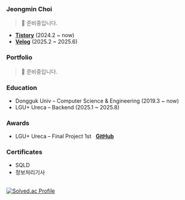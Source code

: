 ### Jeongmin Choi
> 🚧 준비중입니다.

- **[Tistory](https://jeongmini00.tistory.com/)** (2024.2 ~ now)<br>
- **[Velog](https://velog.io/@likerhythm/)** (2025.2 ~ 2025.6)



### Portfolio
> 🚧 준비중입니다.
<!--👉 [Click here to view my portfolio](https://likerhythm.github.io) -->


### Education
- Dongguk Univ – Computer Science & Engineering (2019.3 ~ now)  
- LGU+ Ureca – Backend (2025.1 ~ 2025.8)


### Awards
- LGU+ Ureca – Final Project 1st&nbsp;&nbsp;&nbsp;**[GitHub](https://github.com/Ureka-High-Five)**


### Certificates
- SQLD
- 정보처리기사

<!-- 백준 티어 -->
<br>
<div align="left" style="display: flex; flex-direction: column; align-items: flex-start;">
  <div>
    <a href="https://solved.ac/cjm9591/">
      <img src="http://mazassumnida.wtf/api/v2/generate_badge?boj=cjm9591" alt="Solved.ac Profile">
    </a>
  </div>
  <br>
</div>
